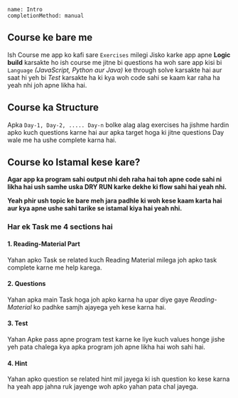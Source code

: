 ```ngMeta
name: Intro
completionMethod: manual
```

## Course ke bare me
Ish Course me app ko kafi sare `Exercises` milegi Jisko karke app apne **Logic build** karsakte ho ish course me jitne bi questions ha woh sare app kisi bi `Language` *(JavaScript, Python aur Java)* ke through solve karsakte hai aur saat hi yeh bi *Test* karsakte ha ki kya woh code sahi se kaam kar raha ha yeah nhi joh apne likha hai.

## Course ka Structure
Apka `Day-1, Day-2, ..... Day-n` bolke alag alag exercises ha jishme hardin apko kuch questions karne hai aur apka target hoga ki jitne questions Day wale me ha ushe complete karna hai.


## Course ko Istamal kese kare?
**Agar app ka program sahi output nhi deh raha hai toh apne code sahi ni likha hai ush samhe uska DRY RUN karke dekhe ki flow sahi  hai yeah nhi.**

**Yeah phir ush topic ke bare meh jara padhle ki woh kese kaam karta hai aur kya apne ushe sahi tarike se istamal kiya hai yeah nhi.**

### Har ek Task me 4 sections hai

#### 1. Reading-Material Part
Yahan apko Task se related kuch Reading Material milega joh apko task complete karne me help karega.

#### 2. Questions
Yahan apka main Task hoga joh apko karna ha upar diye gaye *Reading-Material* ko padhke
samjh ajayega yeh kese karna hai.

#### 3. Test
Yahan Apke pass apne program test karne ke liye kuch values honge jishe yeh pata chalega kya apka program joh apne likha hai woh sahi hai.

#### 4. Hint
Yahan apko question se related hint mil jayega ki ish question ko kese karna ha yeah app jahna ruk jayenge woh apko yahan pata chal jayega.

